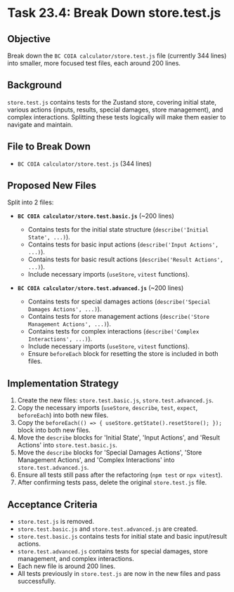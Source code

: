 # Task 23.4: Break Down store.test.js

## Objective
Break down the `BC COIA calculator/store.test.js` file (currently 344 lines) into smaller, more focused test files, each around 200 lines.

## Background
`store.test.js` contains tests for the Zustand store, covering initial state, various actions (inputs, results, special damages, store management), and complex interactions. Splitting these tests logically will make them easier to navigate and maintain.

## File to Break Down
- `BC COIA calculator/store.test.js` (344 lines)

## Proposed New Files

Split into 2 files:
- **`BC COIA calculator/store.test.basic.js`** (~200 lines)
  - Contains tests for the initial state structure (`describe('Initial State', ...)`).
  - Contains tests for basic input actions (`describe('Input Actions', ...)`).
  - Contains tests for basic result actions (`describe('Result Actions', ...)`).
  - Include necessary imports (`useStore`, `vitest` functions).

- **`BC COIA calculator/store.test.advanced.js`** (~200 lines)
  - Contains tests for special damages actions (`describe('Special Damages Actions', ...)`).
  - Contains tests for store management actions (`describe('Store Management Actions', ...)`).
  - Contains tests for complex interactions (`describe('Complex Interactions', ...)`).
  - Include necessary imports (`useStore`, `vitest` functions).
  - Ensure `beforeEach` block for resetting the store is included in both files.

## Implementation Strategy

1. Create the new files: `store.test.basic.js`, `store.test.advanced.js`.
2. Copy the necessary imports (`useStore`, `describe`, `test`, `expect`, `beforeEach`) into both new files.
3. Copy the `beforeEach(() => { useStore.getState().resetStore(); });` block into both new files.
4. Move the `describe` blocks for 'Initial State', 'Input Actions', and 'Result Actions' into `store.test.basic.js`.
5. Move the `describe` blocks for 'Special Damages Actions', 'Store Management Actions', and 'Complex Interactions' into `store.test.advanced.js`.
6. Ensure all tests still pass after the refactoring (`npm test` or `npx vitest`).
7. After confirming tests pass, delete the original `store.test.js` file.

## Acceptance Criteria

- `store.test.js` is removed.
- `store.test.basic.js` and `store.test.advanced.js` are created.
- `store.test.basic.js` contains tests for initial state and basic input/result actions.
- `store.test.advanced.js` contains tests for special damages, store management, and complex interactions.
- Each new file is around 200 lines.
- All tests previously in `store.test.js` are now in the new files and pass successfully.
